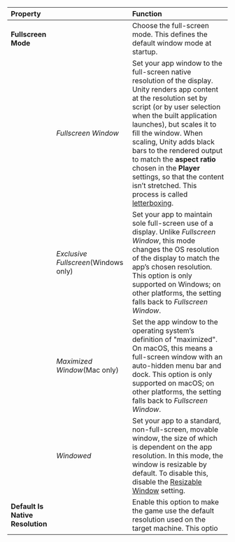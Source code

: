  
 
|   **Property**|   |   **Function** |
|:---|:---|:---| 
|   **Fullscreen Mode**|   |   Choose the full-screen mode. This defines the default window mode at startup. |
|  |   *Fullscreen Window* |   Set your app window to the full-screen native resolution of the display. Unity renders app content at the resolution set by script (or by user selection when the built application launches), but scales it to fill the window. When scaling, Unity adds black bars to the rendered output to match the **aspect ratio**   chosen in the **Player** settings, so that the content isn’t stretched. This process is called [letterboxing](https://en.wikipedia.org/wiki/Letterboxing_(filming)). |
|  |   *Exclusive Fullscreen*(Windows only) |   Set your app to maintain sole full-screen use of a display. Unlike *Fullscreen Window*, this mode changes the OS resolution of the display to match the app’s chosen resolution. This option is only supported on Windows; on other platforms, the setting falls back to *Fullscreen Window*. |
|  |   *Maximized Window*(Mac only) |   Set the app window to the operating system’s definition of "maximized". On macOS, this means a full-screen window with an auto-hidden menu bar and dock. This option is only supported on macOS; on other platforms, the setting falls back to *Fullscreen Window*. |
|  |   *Windowed* |   Set your app to a standard, non-full-screen, movable window, the size of which is dependent on the app resolution. In this mode, the window is resizable by default. To disable this, disable the [Resizable Window](https://docs.unity3d.com/Manual/class-PlayerSettingsStandalone.html#resizable) setting. |
|   **Default Is Native Resolution**|   |   Enable this option to make the game use the default resolution used on the target machine. This optio |

 
